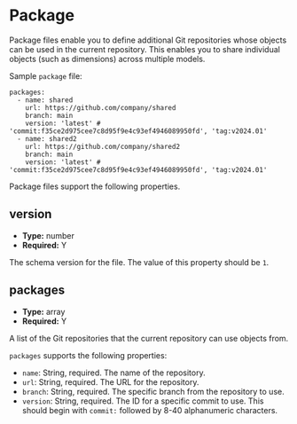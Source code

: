 # Package

Package files enable you to define additional Git repositories whose
objects can be used in the current repository. This enables you to share
individual objects (such as dimensions) across multiple models.

Sample `package` file:

```
packages:
  - name: shared
    url: https://github.com/company/shared
    branch: main
    version: 'latest' # 'commit:f35ce2d975cee7c8d95f9e4c93ef4946089950fd', 'tag:v2024.01'
  - name: shared2
    url: https://github.com/company/shared2
    branch: main
    version: 'latest' # 'commit:f35ce2d975cee7c8d95f9e4c93ef4946089950fd', 'tag:v2024.01'
```

Package files support the following properties.

## version

- **Type:** number
- **Required:** Y

The schema version for the file. The value of this property should be
`1`.

## packages

- **Type:** array
- **Required:** Y

A list of the Git repositories that the current repository can use
objects from.

`packages` supports the following properties:

- `name`: String, required. The name of the repository.
- `url`: String, required. The URL for the repository.
- `branch`: String, required. The specific branch from the repository to
  use.
- `version`: String, required. The ID for a specific commit to use. This
  should begin with `commit:` followed by 8-40 alphanumeric characters.
